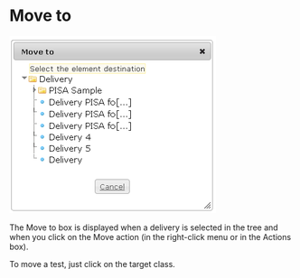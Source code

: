 <!--
author:
    - 'Jérôme Bogaerts'
created_at: '2012-04-12 19:09:58'
updated_at: '2013-03-13 14:08:13'
tags:
    - Deliveries
-->

Move to
=======

![](../resources/deliveries-move.png)

The Move to box is displayed when a delivery is selected in the tree and when you click on the Move action (in the right-click menu or in the Actions box).

To move a test, just click on the target class.



